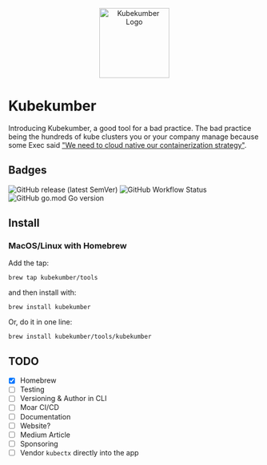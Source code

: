 <p align="center">
  <img alt="Kubekumber Logo" src="https://avatars.githubusercontent.com/u/120406404?s=400&u=3c809a57af65ab8a94f13ed0485aa83ca6f3e346&v=4" height="140" />
</p>

# Kubekumber
Introducing Kubekumber, a good tool for a bad practice. The bad practice being the hundreds of kube clusters you or your company manage because some Exec said ["We need to cloud native our containerization strategy"](https://www.reddit.com/r/kubernetes/comments/dtsg4z/dilbert_on_kubernetes/). 

## Badges
![GitHub release (latest SemVer)](https://img.shields.io/github/v/release/kubekumber/kubekumber)
![GitHub Workflow Status](https://img.shields.io/github/workflow/status/kubekumber/kubekumber/goreleaser)
![GitHub go.mod Go version](https://img.shields.io/github/go-mod/go-version/kubekumber/kubekumber)



## Install
### MacOS/Linux with Homebrew
Add the tap:

    brew tap kubekumber/tools

and then install with:

    brew install kubekumber

Or, do it in one line:

    brew install kubekumber/tools/kubekumber

## TODO
- [x] Homebrew
- [ ] Testing
- [ ] Versioning & Author in CLI
- [ ] Moar CI/CD
- [ ] Documentation
- [ ] Website?
- [ ] Medium Article
- [ ] Sponsoring
- [ ] Vendor `kubectx` directly into the app